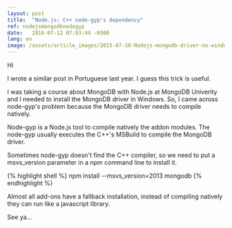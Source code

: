```yaml
---
layout: post
title:  "Node.js: C++ node-gyp's dependency"
ref: nodejsmongodbnodegyp
date:   2016-07-12 07:03:44 -0300
lang: en
image: /assets/article_images/2015-07-18-Nodejs-mongodb-driver-no-windows/IMG_20150921_120519223.jpg
---
```


Hi


I wrote a similar post in Portuguese last year. I guess this trick is useful.

I was taking a course about MongoDB with Node.js at MongoDB Univerity and I needed to install the MongoDB driver in Windows. So, I came across node-gyp's problem because the MongoDB driver needs to compile natively.

Node-gyp is a Node.js tool to compile natively the addon modules. The node-gyp usually executes the C++'s MSBuild to compile the MongoDB driver.

Sometimes node-gyp doesn't find the C++ compiler, so we need to put a msvs_version parameter in a npm command line to install it.

{% highlight shell %}
npm install --msvs_version=2013 mongodb
{% endhighlight %}

Almost all add-ons have a fallback installation, instead of compiling natively they can run like a javascript library.

See ya...